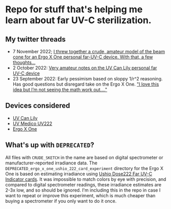 # Repo for stuff that's helping me learn about far UV-C sterilization.

## My twitter threads
- 7 November 2022; [I threw together a crude, amateur model of the beam cone for an Ergo X One personal far-UV-C device. With that, a few thoughts...](https://twitter.com/famulare_mike/status/1589775727754637313)
- 2 October 2022: [Very amateur notes on the UV Can Lily personal far UV-C device](https://twitter.com/famulare_mike/status/1576736411616772096)
- 23 September 2022: Early pessimism based on sloppy 1/r^2 reasoning. Has good questions but disregard take on the Ergo X One. ["I love this idea but I’m not seeing the math work out...."](https://twitter.com/famulare_mike/status/1573514122075181056)

## Devices considered
- [UV Can Lily](https://uv-can.com/products/lily-handheld-personal-far-uv-disinfection-light)
- [UV Medico UV222](https://uvmedico.com/lamps/uv222-specifications/)
- [Ergo X One](https://www.ergo-healthtech.com/xone)

## What's up with `DEPRECATED`?
All files with `CRUDE_SKETCH` in the name are based on digital spectrometer or manufacturer-reported irradiance data. The `DEPRECATED_ergo_x_one_ushio_222_card_experiment` directory for the Ergo X One is based on estimating irradiance using [Ushio Dose222 Far UV-C Indicator cards](https://www.ushio.com/products/infection-prevention/dose222-far-uv-c-indicator-cards/##). It was impossible to match colors by eye with precision, and compared to digital spectrometer readings, these irradiance estimates are 2-3x low, and so should be ignored. I'm including this in the repo in case I want to repeat or improve this experiment, which is much cheaper than buying a spectrometer if you only want to do it once.
